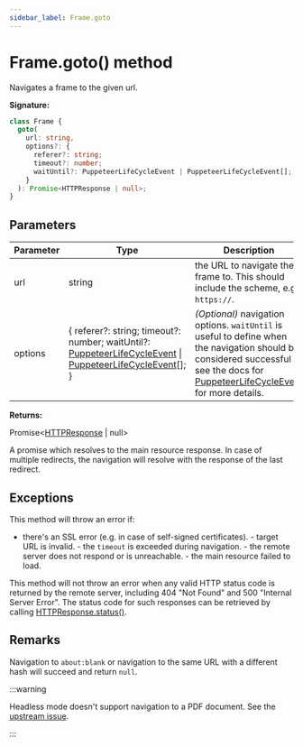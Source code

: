 ```yaml
---
sidebar_label: Frame.goto
---
```


# Frame.goto() method

Navigates a frame to the given url.

**Signature:**

```typescript
class Frame {
  goto(
    url: string,
    options?: {
      referer?: string;
      timeout?: number;
      waitUntil?: PuppeteerLifeCycleEvent | PuppeteerLifeCycleEvent[];
    }
  ): Promise<HTTPResponse | null>;
}
```

## Parameters

| Parameter | Type                                                                                                                                                                                            | Description                                                                                                                                                                                                                                 |
| --------- | ----------------------------------------------------------------------------------------------------------------------------------------------------------------------------------------------- | ------------------------------------------------------------------------------------------------------------------------------------------------------------------------------------------------------------------------------------------- |
| url       | string                                                                                                                                                                                          | the URL to navigate the frame to. This should include the scheme, e.g. <code>https://</code>.                                                                                                                                               |
| options   | { referer?: string; timeout?: number; waitUntil?: [PuppeteerLifeCycleEvent](./puppeteer.puppeteerlifecycleevent.md) \| [PuppeteerLifeCycleEvent](./puppeteer.puppeteerlifecycleevent.md)\[\]; } | <i>(Optional)</i> navigation options. <code>waitUntil</code> is useful to define when the navigation should be considered successful - see the docs for [PuppeteerLifeCycleEvent](./puppeteer.puppeteerlifecycleevent.md) for more details. |

**Returns:**

Promise&lt;[HTTPResponse](./puppeteer.httpresponse.md) \| null&gt;

A promise which resolves to the main resource response. In case of multiple redirects, the navigation will resolve with the response of the last redirect.

## Exceptions

This method will throw an error if:

- there's an SSL error (e.g. in case of self-signed certificates). - target URL is invalid. - the `timeout` is exceeded during navigation. - the remote server does not respond or is unreachable. - the main resource failed to load.

This method will not throw an error when any valid HTTP status code is returned by the remote server, including 404 "Not Found" and 500 "Internal Server Error". The status code for such responses can be retrieved by calling [HTTPResponse.status()](./puppeteer.httpresponse.status.md).

## Remarks

Navigation to `about:blank` or navigation to the same URL with a different hash will succeed and return `null`.

:::warning

Headless mode doesn't support navigation to a PDF document. See the [upstream issue](https://bugs.chromium.org/p/chromium/issues/detail?id=761295).

:::
